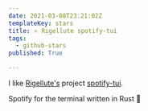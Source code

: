```yaml
---
date: 2021-03-08T23:21:02Z
templateKey: stars
title: ⭐ Rigellute spotify-tui
tags:
  - github-stars
published: True

---
```


I like [Rigellute's](https://github.com/Rigellute) project [spotify-tui](https://github.com/Rigellute/spotify-tui).

Spotify for the terminal written in Rust 🚀
